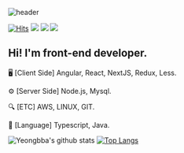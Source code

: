 ![header](https://capsule-render.vercel.app/api?type=wave&color=E45D4C&height=240&section=header&text=LEE%20YEONG%20MO&fontSize=55&fontColor=ffffff&fontAlignY=30&animation=twinkling)

[![Hits](https://hits.seeyoufarm.com/api/count/incr/badge.svg?url=https%3A%2F%2Fgithub.com%2Fyeongbba)](https://hits.seeyoufarm.com)
  <a href="https://blog.naver.com/samm162"><img src="https://img.shields.io/badge/Tech%20Blog-11B48A?style=flat-square&logo=NativeScript&logoColor=white&link=https://blog.naver.com/samm162"/></a>
  <a href="https://www.instagram.com/martien_lee/"><img src="https://img.shields.io/badge/Instagram-E4405F?style=flat-square&logo=Instagram&logoColor=white&link=https://www.instagram.com/martien_lee/"/></a>
  <a href="mailto:yeongmolee2@gmail.com"><img src="https://img.shields.io/badge/Gmail-d14836?style=flat-square&logo=Gmail&logoColor=white&link=yeongmolee2@gmail.com"/></a>

## Hi! I'm front-end developer.

🖥 [Client Side] Angular, React, NextJS, Redux, Less.

⚙️ [Server Side] Node.js, Mysql.

🔍 [ETC] AWS, LINUX, GIT.

📗 [Language] Typescript, Java.


![Yeongbba's github stats](https://github-readme-stats.vercel.app/api?username=yeongbba&show_icons=true&hide_border=true)
[![Top Langs](https://github-readme-stats.vercel.app/api/top-langs/?username=yeongbba&layout=compact)](https://github.com/anuraghazra/github-readme-stats)
